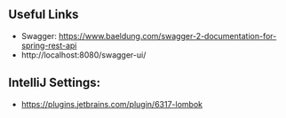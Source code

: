 ## Useful Links
* Swagger: https://www.baeldung.com/swagger-2-documentation-for-spring-rest-api
* http://localhost:8080/swagger-ui/

## IntelliJ Settings:

* https://plugins.jetbrains.com/plugin/6317-lombok
